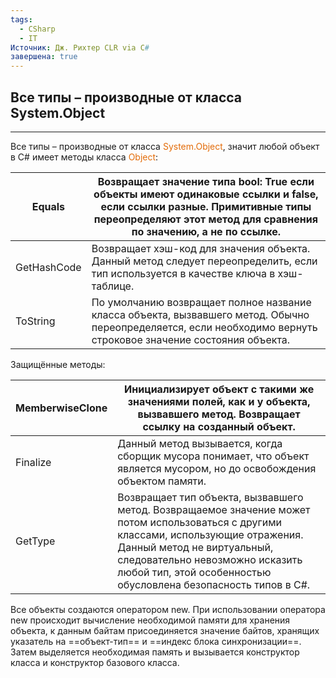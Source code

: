 ```yaml
---
tags:
  - CSharp
  - IT
Источник: Дж. Рихтер CLR via C#
завершена: true
---
```

## Все типы – производные от класса System.Object
---
Все типы – производные от класса <font color="#e36c09">System.Object</font>, значит любой объект в C# имеет методы класса <font color="#e36c09">Object</font>:

| Equals      | Возвращает значение типа bool: True если объекты имеют одинаковые ссылки и false, если ссылки разные. Примитивные типы переопределяют этот метод для сравнения по значению, а не по ссылке.                                                                             |
| ----------- | ----------------------------------------------------------------------------------------------------------------------------------------------------------------------------------------------------------------------------------------------------------------------- |
| GetHashCode | Возвращает хэш-код для значения объекта. Данный метод следует переопределить, если тип используется в качестве ключа в хэш-таблице.                                                                                                                                     |
| ToString    | По умолчанию возвращает полное название класса объекта, вызвавшего метод. Обычно переопределяется, если необходимо вернуть строковое значение состояния объекта.                                                                                                        |

Защищённые методы:

| MemberwiseClone | Инициализирует объект с такими же значениями полей, как и у объекта, вызвавшего метод. Возвращает ссылку на созданный объект.                                                                                                                                           |
| --------------- | ----------------------------------------------------------------------------------------------------------------------------------------------------------------------------------------------------------------------------------------------------------------------- |
| Finalize        | Данный метод вызывается, когда сборщик мусора понимает, что объект является мусором, но до освобождения объектом памяти.                                                                                                                                                |
| GetType         | Возвращает тип объекта, вызвавшего метод. Возвращаемое значение может потом использоваться с другими классами, использующие отражения. Данный метод не виртуальный, следовательно невозможно исказить любой тип, этой особенностью обусловлена безопасность типов в C#. |
Все объекты создаются оператором new. При использовании оператора new происходит вычисление необходимой памяти для хранения объекта, к данным байтам присоединяется значение байтов, хранящих указатель на ==объект-тип== и ==индекс блока синхронизации==. Затем выделяется необходимая память и вызывается конструктор класса и конструктор базового класса.

